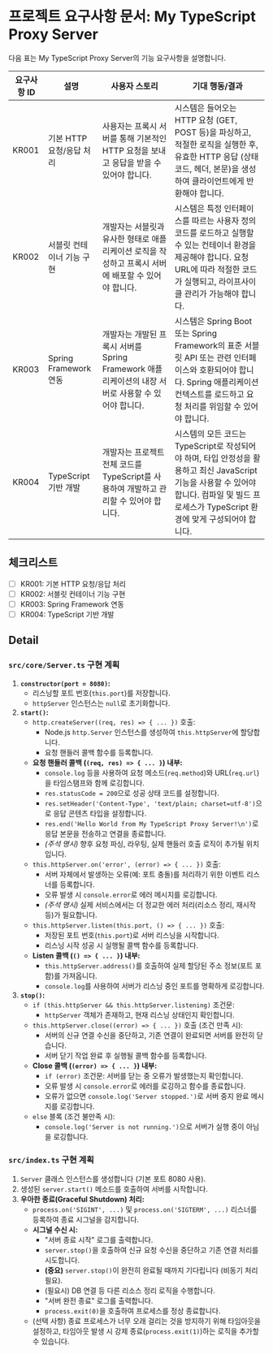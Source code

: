 # **프로젝트 요구사항 문서: My TypeScript Proxy Server**

다음 표는 My TypeScript Proxy Server의 기능 요구사항을 설명합니다.

| 요구사항 ID | 설명                      | 사용자 스토리                                                                                                          | 기대 행동/결과                                                                                                                                                                                |
| ----------- | ------------------------- | ---------------------------------------------------------------------------------------------------------------------- | --------------------------------------------------------------------------------------------------------------------------------------------------------------------------------------------- |
| KR001       | 기본 HTTP 요청/응답 처리  | 사용자는 프록시 서버를 통해 기본적인 HTTP 요청을 보내고 응답을 받을 수 있어야 합니다.                                          | 시스템은 들어오는 HTTP 요청 (GET, POST 등)을 파싱하고, 적절한 로직을 실행한 후, 유효한 HTTP 응답 (상태 코드, 헤더, 본문)을 생성하여 클라이언트에게 반환해야 합니다.                           |
| KR002       | 서블릿 컨테이너 기능 구현 | 개발자는 서블릿과 유사한 형태로 애플리케이션 로직을 작성하고 프록시 서버에 배포할 수 있어야 합니다.                            | 시스템은 특정 인터페이스를 따르는 사용자 정의 코드를 로드하고 실행할 수 있는 컨테이너 환경을 제공해야 합니다. 요청 URL에 따라 적절한 코드가 실행되고, 라이프사이클 관리가 가능해야 합니다.    |
| KR003       | Spring Framework 연동     | 개발자는 개발된 프록시 서버를 Spring Framework 애플리케이션의 내장 서버로 사용할 수 있어야 합니다.                             | 시스템은 Spring Boot 또는 Spring Framework의 표준 서블릿 API 또는 관련 인터페이스와 호환되어야 합니다. Spring 애플리케이션 컨텍스트를 로드하고 요청 처리를 위임할 수 있어야 합니다.           |
| KR004       | TypeScript 기반 개발      | 개발자는 프로젝트 전체 코드를 TypeScript를 사용하여 개발하고 관리할 수 있어야 합니다.                                  | 시스템의 모든 코드는 TypeScript로 작성되어야 하며, 타입 안정성을 활용하고 최신 JavaScript 기능을 사용할 수 있어야 합니다. 컴파일 및 빌드 프로세스가 TypeScript 환경에 맞게 구성되어야 합니다. |

## 체크리스트

- [ ] KR001: 기본 HTTP 요청/응답 처리
- [ ] KR002: 서블릿 컨테이너 기능 구현
- [ ] KR003: Spring Framework 연동
- [ ] KR004: TypeScript 기반 개발

## Detail

### `src/core/Server.ts` 구현 계획

1.  **`constructor(port = 8080)`:**
    - 리스닝할 포트 번호(`this.port`)를 저장합니다.
    - `httpServer` 인스턴스는 `null`로 초기화합니다.
2.  **`start()`:**
    - `http.createServer((req, res) => { ... })` 호출:
      - Node.js `http.Server` 인스턴스를 생성하여 `this.httpServer`에 할당합니다.
      - 요청 핸들러 콜백 함수를 등록합니다.
    - **요청 핸들러 콜백 (`(req, res) => { ... }`) 내부:**
      - `console.log` 등을 사용하여 요청 메소드(`req.method`)와 URL(`req.url`)을 타임스탬프와 함께 로깅합니다.
      - `res.statusCode = 200`으로 성공 상태 코드를 설정합니다.
      - `res.setHeader('Content-Type', 'text/plain; charset=utf-8')`으로 응답 콘텐츠 타입을 설정합니다.
      - `res.end('Hello World from My TypeScript Proxy Server!\n')`로 응답 본문을 전송하고 연결을 종료합니다.
      - _(주석 명시)_ 향후 요청 파싱, 라우팅, 실제 핸들러 호출 로직이 추가될 위치입니다.
    - `this.httpServer.on('error', (error) => { ... })` 호출:
      - 서버 자체에서 발생하는 오류(예: 포트 충돌)를 처리하기 위한 이벤트 리스너를 등록합니다.
      - 오류 발생 시 `console.error`로 에러 메시지를 로깅합니다.
      - _(주석 명시)_ 실제 서비스에서는 더 정교한 에러 처리(리소스 정리, 재시작 등)가 필요합니다.
    - `this.httpServer.listen(this.port, () => { ... })` 호출:
      - 저장된 포트 번호(`this.port`)로 서버 리스닝을 시작합니다.
      - 리스닝 시작 성공 시 실행될 콜백 함수를 등록합니다.
    - **Listen 콜백 (`() => { ... }`) 내부:**
      - `this.httpServer.address()`를 호출하여 실제 할당된 주소 정보(포트 포함)를 가져옵니다.
      - `console.log`를 사용하여 서버가 리스닝 중인 포트를 명확하게 로깅합니다.
3.  **`stop()`:**
    - `if (this.httpServer && this.httpServer.listening)` 조건문:
      - `httpServer` 객체가 존재하고, 현재 리스닝 상태인지 확인합니다.
    - `this.httpServer.close((error) => { ... })` 호출 (조건 만족 시):
      - 서버의 신규 연결 수신을 중단하고, 기존 연결이 완료되면 서버를 완전히 닫습니다.
      - 서버 닫기 작업 완료 후 실행될 콜백 함수를 등록합니다.
    - **Close 콜백 (`(error) => { ... }`) 내부:**
      - `if (error)` 조건문: 서버를 닫는 중 오류가 발생했는지 확인합니다.
      - 오류 발생 시 `console.error`로 에러를 로깅하고 함수를 종료합니다.
      - 오류가 없으면 `console.log('Server stopped.')`로 서버 중지 완료 메시지를 로깅합니다.
    - `else` 블록 (조건 불만족 시):
      - `console.log('Server is not running.')`으로 서버가 실행 중이 아님을 로깅합니다.

### `src/index.ts` 구현 계획

1.  `Server` 클래스 인스턴스를 생성합니다 (기본 포트 8080 사용).
2.  생성된 `server.start()` 메소드를 호출하여 서버를 시작합니다.
3.  **우아한 종료(Graceful Shutdown) 처리:**
    - `process.on('SIGINT', ...)` 및 `process.on('SIGTERM', ...)` 리스너를 등록하여 종료 시그널을 감지합니다.
    - **시그널 수신 시:**
      - "서버 종료 시작" 로그를 출력합니다.
      - `server.stop()`을 호출하여 신규 요청 수신을 중단하고 기존 연결 처리를 시도합니다.
      - **(중요)** `server.stop()`이 완전히 완료될 때까지 기다립니다 (비동기 처리 필요).
      - (필요시) DB 연결 등 다른 리소스 정리 로직을 수행합니다.
      - "서버 완전 종료" 로그를 출력합니다.
      - `process.exit(0)`을 호출하여 프로세스를 정상 종료합니다.
    - (선택 사항) 종료 프로세스가 너무 오래 걸리는 것을 방지하기 위해 타임아웃을 설정하고, 타임아웃 발생 시 강제 종료(`process.exit(1)`)하는 로직을 추가할 수 있습니다.
